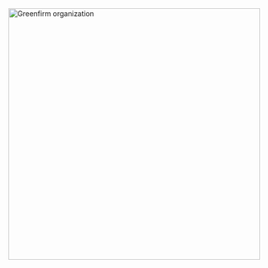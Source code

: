 <img src = "https://github.com/mykeTheArchAngel/GreenfirmWebsite/assets/10962678/e5526f69-f20a-4fec-9b7d-a4063ba7bdec" alt="Greenfirm organization" width="500"/>

